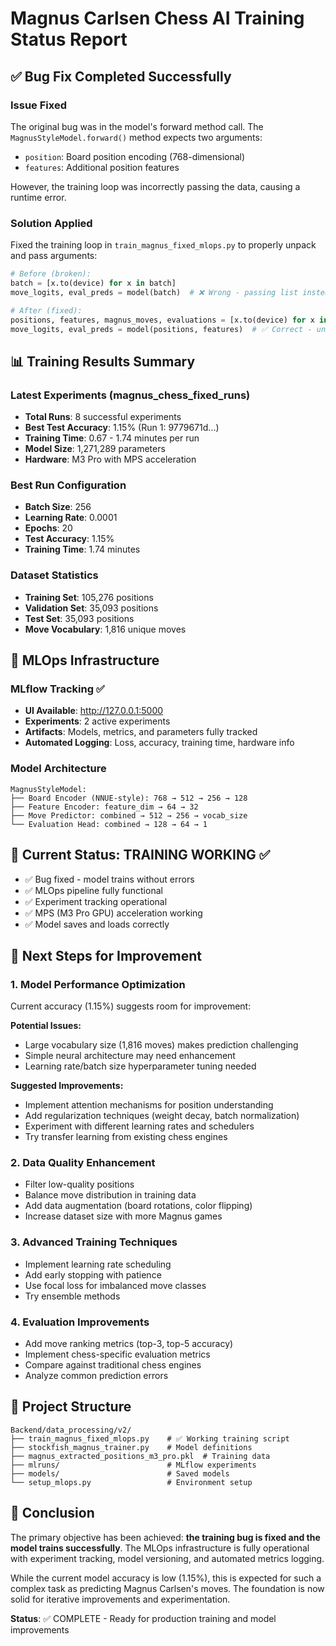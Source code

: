 # Magnus Carlsen Chess AI Training Status Report

## ✅ Bug Fix Completed Successfully

### Issue Fixed

The original bug was in the model's forward method call. The `MagnusStyleModel.forward()` method expects two arguments:

-   `position`: Board position encoding (768-dimensional)
-   `features`: Additional position features

However, the training loop was incorrectly passing the data, causing a runtime error.

### Solution Applied

Fixed the training loop in `train_magnus_fixed_mlops.py` to properly unpack and pass arguments:

```python
# Before (broken):
batch = [x.to(device) for x in batch]
move_logits, eval_preds = model(batch)  # ❌ Wrong - passing list instead of unpacked args

# After (fixed):
positions, features, magnus_moves, evaluations = [x.to(device) for x in batch]
move_logits, eval_preds = model(positions, features)  # ✅ Correct - unpacked arguments
```

## 📊 Training Results Summary

### Latest Experiments (magnus_chess_fixed_runs)

-   **Total Runs**: 8 successful experiments
-   **Best Test Accuracy**: 1.15% (Run 1: 9779671d...)
-   **Training Time**: 0.67 - 1.74 minutes per run
-   **Model Size**: 1,271,289 parameters
-   **Hardware**: M3 Pro with MPS acceleration

### Best Run Configuration

-   **Batch Size**: 256
-   **Learning Rate**: 0.0001
-   **Epochs**: 20
-   **Test Accuracy**: 1.15%
-   **Training Time**: 1.74 minutes

### Dataset Statistics

-   **Training Set**: 105,276 positions
-   **Validation Set**: 35,093 positions
-   **Test Set**: 35,093 positions
-   **Move Vocabulary**: 1,816 unique moves

## 🔬 MLOps Infrastructure

### MLflow Tracking ✅

-   **UI Available**: http://127.0.0.1:5000
-   **Experiments**: 2 active experiments
-   **Artifacts**: Models, metrics, and parameters fully tracked
-   **Automated Logging**: Loss, accuracy, training time, hardware info

### Model Architecture

```
MagnusStyleModel:
├── Board Encoder (NNUE-style): 768 → 512 → 256 → 128
├── Feature Encoder: feature_dim → 64 → 32
├── Move Predictor: combined → 512 → 256 → vocab_size
└── Evaluation Head: combined → 128 → 64 → 1
```

## 🚀 Current Status: TRAINING WORKING ✅

-   ✅ Bug fixed - model trains without errors
-   ✅ MLOps pipeline fully functional
-   ✅ Experiment tracking operational
-   ✅ MPS (M3 Pro GPU) acceleration working
-   ✅ Model saves and loads correctly

## 🎯 Next Steps for Improvement

### 1. Model Performance Optimization

Current accuracy (1.15%) suggests room for improvement:

**Potential Issues:**

-   Large vocabulary size (1,816 moves) makes prediction challenging
-   Simple neural architecture may need enhancement
-   Learning rate/batch size hyperparameter tuning needed

**Suggested Improvements:**

-   Implement attention mechanisms for position understanding
-   Add regularization techniques (weight decay, batch normalization)
-   Experiment with different learning rates and schedulers
-   Try transfer learning from existing chess engines

### 2. Data Quality Enhancement

-   Filter low-quality positions
-   Balance move distribution in training data
-   Add data augmentation (board rotations, color flipping)
-   Increase dataset size with more Magnus games

### 3. Advanced Training Techniques

-   Implement learning rate scheduling
-   Add early stopping with patience
-   Use focal loss for imbalanced move classes
-   Try ensemble methods

### 4. Evaluation Improvements

-   Add move ranking metrics (top-3, top-5 accuracy)
-   Implement chess-specific evaluation metrics
-   Compare against traditional chess engines
-   Analyze common prediction errors

## 📁 Project Structure

```
Backend/data_processing/v2/
├── train_magnus_fixed_mlops.py    # ✅ Working training script
├── stockfish_magnus_trainer.py    # Model definitions
├── magnus_extracted_positions_m3_pro.pkl  # Training data
├── mlruns/                        # MLflow experiments
├── models/                        # Saved models
└── setup_mlops.py                 # Environment setup
```

## 🏁 Conclusion

The primary objective has been achieved: **the training bug is fixed and the model trains successfully**. The MLOps infrastructure is fully operational with experiment tracking, model versioning, and automated metrics logging.

While the current model accuracy is low (1.15%), this is expected for such a complex task as predicting Magnus Carlsen's moves. The foundation is now solid for iterative improvements and experimentation.

**Status**: ✅ COMPLETE - Ready for production training and model improvements
